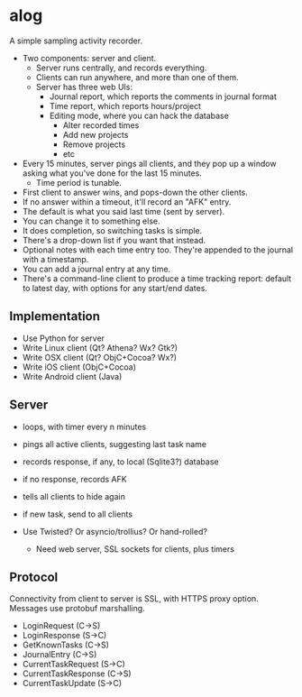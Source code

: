 alog
====
A simple sampling activity recorder.

- Two components: server and client.
  - Server runs centrally, and records everything.
  - Clients can run anywhere, and more than one of them.
  - Server has three web UIs:
    - Journal report, which reports the comments in journal format
    - Time report, which reports hours/project
    - Editing mode, where you can hack the database
      - Alter recorded times
      - Add new projects
      - Remove projects
      - etc
- Every 15 minutes, server pings all clients, and they pop up a window
  asking what you've done for the last 15 minutes.
  - Time period is tunable.
- First client to answer wins, and pops-down the other clients.
- If no answer within a timeout, it'll record an "AFK" entry.
- The default is what you said last time (sent by server).
- You can change it to something else.
- It does completion, so switching tasks is simple.
- There's a drop-down list if you want that instead.
- Optional notes with each time entry too.  They're appended to the
  journal with a timestamp.
- You can add a journal entry at any time.
- There's a command-line client to produce a time tracking report:
  default to latest day, with options for any start/end dates.


Implementation
--------------
- Use Python for server
- Write Linux client (Qt? Athena? Wx? Gtk?)
- Write OSX client (Qt? ObjC+Cocoa? Wx?)
- Write iOS client (ObjC+Cocoa)
- Write Android client (Java)

Server
------
- loops, with timer every n minutes
- pings all active clients, suggesting last task name
- records response, if any, to local (Sqlite3?) database
- if no response, records AFK
- tells all clients to hide again
- if new task, send to all clients

- Use Twisted?  Or asyncio/trollius?  Or hand-rolled?
  - Need web server, SSL sockets for clients, plus timers


Protocol
--------
Connectivity from client to server is SSL, with HTTPS proxy option.
Messages use protobuf marshalling.

- LoginRequest (C->S)
- LoginResponse (S->C)
- GetKnownTasks (C->S)
- JournalEntry (C->S)
- CurrentTaskRequest (S->C)
- CurrentTaskResponse (C->S)
- CurrentTaskUpdate (S->C)
